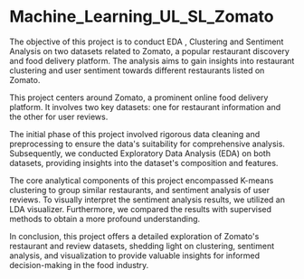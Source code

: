 # Machine_Learning_UL_SL_Zomato
The objective of this project is to conduct EDA , Clustering and Sentiment Analysis on two datasets related to Zomato, a popular restaurant discovery and food delivery platform. The analysis aims to gain insights into restaurant clustering and user sentiment towards different restaurants listed on Zomato.

This project centers around Zomato, a prominent online food delivery platform. It involves two key datasets: one for restaurant information and the other for user reviews.

The initial phase of this project involved rigorous data cleaning and preprocessing to ensure the data's suitability for comprehensive analysis. Subsequently, we conducted Exploratory Data Analysis (EDA) on both datasets, providing insights into the dataset's composition and features.

The core analytical components of this project encompassed K-means clustering to group similar restaurants, and sentiment analysis of user reviews. To visually interpret the sentiment analysis results, we utilized an LDA visualizer. Furthermore, we compared the results with supervised methods to obtain a more profound understanding.

In conclusion, this project offers a detailed exploration of Zomato's restaurant and review datasets, shedding light on clustering, sentiment analysis, and visualization to provide valuable insights for informed decision-making in the food industry.
